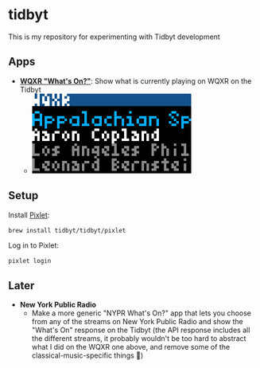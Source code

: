 # tidbyt

This is my repository for experimenting with Tidbyt development

## Apps

- [**WQXR "What's On?"**](/wqxr/): Show what is currently playing on WQXR on the Tidbyt
  - ![WQXR "What's On?"](/wqxr/wqxr.gif)

## Setup

Install [Pixlet](https://tidbyt.dev/docs/build/installing-pixlet):

```zsh
brew install tidbyt/tidbyt/pixlet
```

Log in to Pixlet:

```
pixlet login
```

## Later

- **New York Public Radio**
  - Make a more generic "NYPR What's On?" app that lets you choose from any of the streams on New York Public Radio and show the "What's On" response on the Tidbyt (the API response includes all the different streams, it probably wouldn't be too hard to abstract what I did on the WQXR one above, and remove some of the classical-music-specific things 🤔)

